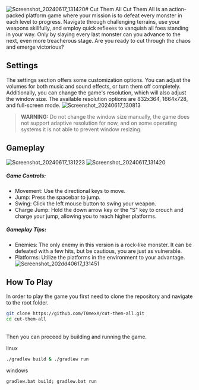 ![Screenshot_20240617_131420](https://github.com/T0mexX/cut-them-all/assets/122273875/69ee0200-e493-4ac4-af01-94e245bc304f)# Cut Them All
Cut Them All is an action-packed platform game where your mission is to defeat every monster in each level to progress. Navigate through challenging terrains, use your weapons skillfully, and employ quick reflexes to vanquish all foes standing in your way. Only by slaying every last monster can you advance to the next, even more treacherous stage. Are you ready to cut through the chaos and emerge victorious?

## Settings
The settings section offers some customization options. You can adjust the volumes for both music and sound effects, or turn them off completely. Additionally, you can change the game's resolution, which will also adjust the window size. The available resolution options are 832x364, 1664x728, and full-screen mode.
![Screenshot_20240617_130813](https://github.com/T0mexX/cut-them-all/assets/122273875/6a43d7e0-6541-471d-b5fe-d6500bb5b5bb)

>**WARNING:** Do not change the window size manually, the game does not support adaptive resolution for now, and on some operating systems it is not able to prevent window resizing.


## Gameplay
![Screenshot_20240617_131223](https://github.com/T0mexX/cut-them-all/assets/122273875/71a6acb9-1759-40aa-9e2f-b5bbae48dca9)
![Screenshot_20240617_131420](https://github.com/T0mexX/cut-them-all/assets/122273875/70f16557-d3ed-4f44-a5f1-936d9494fb72)



##### Game Controls:

- Movement: Use the directional keys to move.
- Jump: Press the spacebar to jump.
- Swing: Click the left mouse button to swing your weapon.
- Charge Jump: Hold the down arrow key or the "S" key to crouch and charge your jump, allowing you to reach higher platforms.

##### Gameplay Tips:

- Enemies: The only enemy in this version is a rock-like monster. It can be defeated with a few hits, but be cautious, you are just as vulnerable.
- Platforms: Utilize the platforms in the environment to your advantage.
![Screenshot_202dd40617_131451](https://github.com/T0mexX/cut-them-all/assets/122273875/b2353905-8800-43b9-99fd-eb460abcb798)






## How To Play

In order to play the game you first need to clone the repository and navigate to the root folder.
```bash
git clone https://github.com/T0mexX/cut-them-all.git
cd cut-them-all
```

&nbsp;  
Then you can proceed by building and running the game.

linux
```bash
./gradlew build & ./gradlew run
```

windows
```
gradlew.bat build; gradlew.bat run
```

